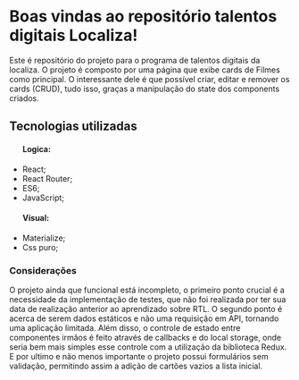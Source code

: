   <h1>Boas vindas ao repositório talentos digitais Localiza!</h1>

  <p>Este é repositório do projeto para o programa de talentos digitais da localiza. O projeto é composto por uma página que        exibe cards de Filmes como principal. O interessante dele é que possível criar, editar e remover os cards (CRUD), tudo          isso, graças a manipulação do state dos components criados.</p>

  <h2>Tecnologias utilizadas</h2>
  <ul>
    <h4>Logica:</h4>
    <li>React;</li>
    <li> React Router;</li>
    <li> ES6;</li>
    <li> JavaScript;</li>
  </ul>
  <ul>
    <h4>Visual:</h4>
    <li>Materialize;</li>
    <li>Css puro;</li>
   </ul>
  <h3>Considerações</h3>
 <p>O projeto ainda que funcional está incompleto, o primeiro ponto crucial é a necessidade da implementação de testes, que não foi realizada por ter sua data de realização anterior ao aprendizado sobre RTL. O segundo ponto é acerca de serem dados estáticos e não uma requisição em API, tornando uma aplicação limitada. Além disso, o controle de estado entre componentes irmãos é feito através de callbacks e do local storage, onde seria bem mais simples esse controle com a utilização da biblioteca Redux. E por ultimo e não menos importante o projeto possui formulários sem validação, permitindo assim a adição de cartões vazios a lista inicial.</p>
